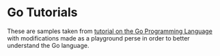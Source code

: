 # Go Tutorials

These are samples taken from [tutorial on the Go Programming Language](https://www.tutorialspoint.com/go/index.htm) with modifications made as a playground perse in order to better understand the Go language.
